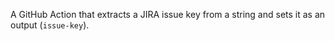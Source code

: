 A GitHub Action that extracts a JIRA issue key from a string and sets it as an output (`issue-key`).
